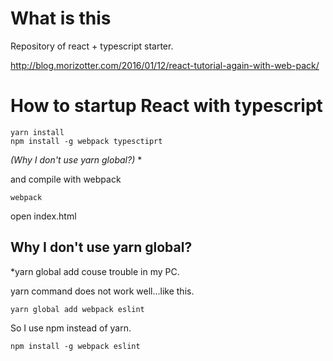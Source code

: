 # What is this

Repository of react + typescript starter.

http://blog.morizotter.com/2016/01/12/react-tutorial-again-with-web-pack/

# How to startup React with typescript

```
yarn install
npm install -g webpack typesctiprt
```
*(Why I don't use yarn global?)* *

and compile with webpack

```
webpack
```

open index.html

## Why I don't use yarn global?

*yarn global add couse trouble in my PC.


yarn command does not work well...like this.

```
yarn global add webpack eslint
```

So I use npm instead of yarn.

```
npm install -g webpack eslint
```